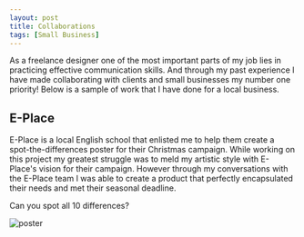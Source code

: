 ```yaml
---
layout: post
title: Collaborations
tags: [Small Business]
---
```

As a freelance designer one of the most important parts of my job lies in practicing effective communication skills.
And through my past experience I have made collaborating with clients and small businesses my number one priority!
Below is a sample of work that I have done for a local business.

## E-Place
E-Place is a local English school that enlisted me to help them create a spot-the-differences poster for their Christmas campaign.
While working on this project my greatest struggle was to meld my artistic style with E-Place's vision for their campaign. 
However through my conversations with the E-Place team I was able to create a product that perfectly encapsulated their needs and met their seasonal deadline.

Can you spot all 10 differences?

![poster](https://i.imgur.com/UAa8TLt.jpg)
